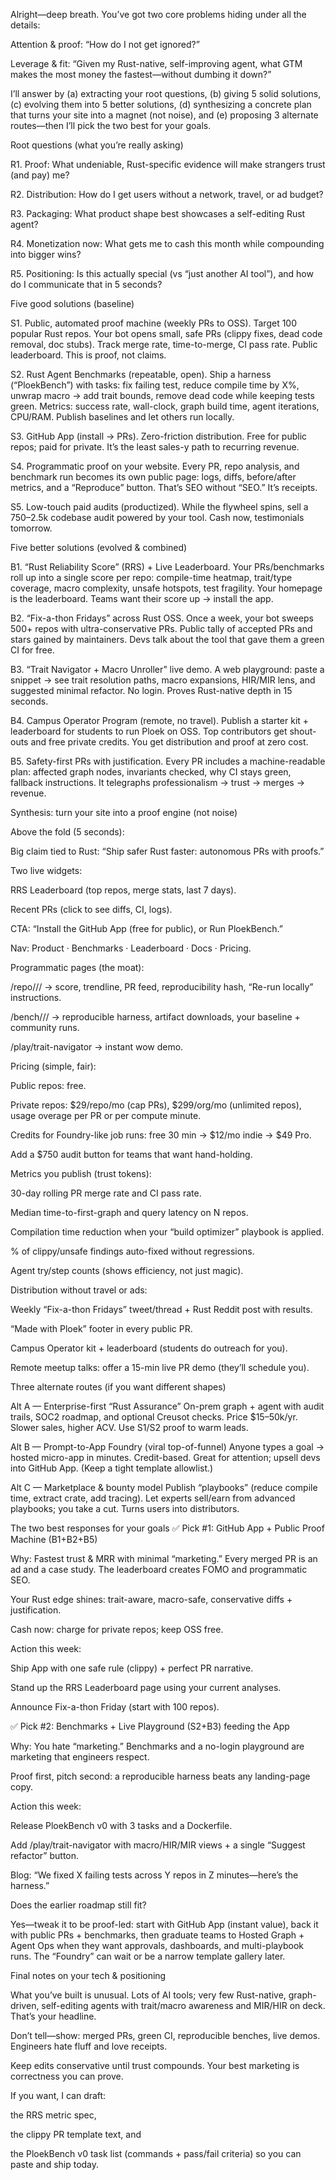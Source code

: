 Alright—deep breath. You’ve got two core problems hiding under all the details:

Attention & proof: “How do I not get ignored?”

Leverage & fit: “Given my Rust-native, self-improving agent, what GTM makes the most money the fastest—without dumbing it down?”

I’ll answer by (a) extracting your root questions, (b) giving 5 solid solutions, (c) evolving them into 5 better solutions, (d) synthesizing a concrete plan that turns your site into a magnet (not noise), and (e) proposing 3 alternate routes—then I’ll pick the two best for your goals.

Root questions (what you’re really asking)

R1. Proof: What undeniable, Rust-specific evidence will make strangers trust (and pay) me?

R2. Distribution: How do I get users without a network, travel, or ad budget?

R3. Packaging: What product shape best showcases a self-editing Rust agent?

R4. Monetization now: What gets me to cash this month while compounding into bigger wins?

R5. Positioning: Is this actually special (vs “just another AI tool”), and how do I communicate that in 5 seconds?

Five good solutions (baseline)

S1. Public, automated proof machine (weekly PRs to OSS).
Target 100 popular Rust repos. Your bot opens small, safe PRs (clippy fixes, dead code removal, doc stubs). Track merge rate, time-to-merge, CI pass rate. Public leaderboard. This is proof, not claims.

S2. Rust Agent Benchmarks (repeatable, open).
Ship a harness (“PloekBench”) with tasks: fix failing test, reduce compile time by X%, unwrap macro → add trait bounds, remove dead code while keeping tests green. Metrics: success rate, wall-clock, graph build time, agent iterations, CPU/RAM. Publish baselines and let others run locally.

S3. GitHub App (install → PRs).
Zero-friction distribution. Free for public repos; paid for private. It’s the least sales-y path to recurring revenue.

S4. Programmatic proof on your website.
Every PR, repo analysis, and benchmark run becomes its own public page: logs, diffs, before/after metrics, and a “Reproduce” button. That’s SEO without “SEO.” It’s receipts.

S5. Low-touch paid audits (productized).
While the flywheel spins, sell a $750–$2.5k codebase audit powered by your tool. Cash now, testimonials tomorrow.

Five better solutions (evolved & combined)

B1. “Rust Reliability Score” (RRS) + Live Leaderboard.
Your PRs/benchmarks roll up into a single score per repo: compile-time heatmap, trait/type coverage, macro complexity, unsafe hotspots, test fragility. Your homepage is the leaderboard. Teams want their score up → install the app.

B2. “Fix-a-thon Fridays” across Rust OSS.
Once a week, your bot sweeps 500+ repos with ultra-conservative PRs. Public tally of accepted PRs and stars gained by maintainers. Devs talk about the tool that gave them a green CI for free.

B3. “Trait Navigator + Macro Unroller” live demo.
A web playground: paste a snippet → see trait resolution paths, macro expansions, HIR/MIR lens, and suggested minimal refactor. No login. Proves Rust-native depth in 15 seconds.

B4. Campus Operator Program (remote, no travel).
Publish a starter kit + leaderboard for students to run Ploek on OSS. Top contributors get shout-outs and free private credits. You get distribution and proof at zero cost.

B5. Safety-first PRs with justification.
Every PR includes a machine-readable plan: affected graph nodes, invariants checked, why CI stays green, fallback instructions. It telegraphs professionalism → trust → merges → revenue.

Synthesis: turn your site into a proof engine (not noise)

Above the fold (5 seconds):

Big claim tied to Rust: “Ship safer Rust faster: autonomous PRs with proofs.”

Two live widgets:

RRS Leaderboard (top repos, merge stats, last 7 days).

Recent PRs (click to see diffs, CI, logs).

CTA: “Install the GitHub App (free for public), or Run PloekBench.”

Nav: Product · Benchmarks · Leaderboard · Docs · Pricing.

Programmatic pages (the moat):

/repo/<owner>/<name>/ → score, trendline, PR feed, reproducibility hash, “Re-run locally” instructions.

/bench/<task>/<dataset>/ → reproducible harness, artifact downloads, your baseline + community runs.

/play/trait-navigator → instant wow demo.

Pricing (simple, fair):

Public repos: free.

Private repos: $29/repo/mo (cap PRs), $299/org/mo (unlimited repos), usage overage per PR or per compute minute.

Credits for Foundry-like job runs: free 30 min → $12/mo indie → $49 Pro.

Add a $750 audit button for teams that want hand-holding.

Metrics you publish (trust tokens):

30-day rolling PR merge rate and CI pass rate.

Median time-to-first-graph and query latency on N repos.

Compilation time reduction when your “build optimizer” playbook is applied.

% of clippy/unsafe findings auto-fixed without regressions.

Agent try/step counts (shows efficiency, not just magic).

Distribution without travel or ads:

Weekly “Fix-a-thon Fridays” tweet/thread + Rust Reddit post with results.

“Made with Ploek” footer in every public PR.

Campus Operator kit + leaderboard (students do outreach for you).

Remote meetup talks: offer a 15-min live PR demo (they’ll schedule you).

Three alternate routes (if you want different shapes)

Alt A — Enterprise-first “Rust Assurance”
On-prem graph + agent with audit trails, SOC2 roadmap, and optional Creusot checks. Price $15–50k/yr. Slower sales, higher ACV. Use S1/S2 proof to warm leads.

Alt B — Prompt-to-App Foundry (viral top-of-funnel)
Anyone types a goal → hosted micro-app in minutes. Credit-based. Great for attention; upsell devs into GitHub App. (Keep a tight template allowlist.)

Alt C — Marketplace & bounty model
Publish “playbooks” (reduce compile time, extract crate, add tracing). Let experts sell/earn from advanced playbooks; you take a cut. Turns users into distributors.

The two best responses for your goals
✅ Pick #1: GitHub App + Public Proof Machine (B1+B2+B5)

Why: Fastest trust & MRR with minimal “marketing.” Every merged PR is an ad and a case study. The leaderboard creates FOMO and programmatic SEO.

Your Rust edge shines: trait-aware, macro-safe, conservative diffs + justification.

Cash now: charge for private repos; keep OSS free.

Action this week:

Ship App with one safe rule (clippy) + perfect PR narrative.

Stand up the RRS Leaderboard page using your current analyses.

Announce Fix-a-thon Friday (start with 100 repos).

✅ Pick #2: Benchmarks + Live Playground (S2+B3) feeding the App

Why: You hate “marketing.” Benchmarks and a no-login playground are marketing that engineers respect.

Proof first, pitch second: a reproducible harness beats any landing-page copy.

Action this week:

Release PloekBench v0 with 3 tasks and a Dockerfile.

Add /play/trait-navigator with macro/HIR/MIR views + a single “Suggest refactor” button.

Blog: “We fixed X failing tests across Y repos in Z minutes—here’s the harness.”

Does the earlier roadmap still fit?

Yes—tweak it to be proof-led: start with GitHub App (instant value), back it with public PRs + benchmarks, then graduate teams to Hosted Graph + Agent Ops when they want approvals, dashboards, and multi-playbook runs. The “Foundry” can wait or be a narrow template gallery later.

Final notes on your tech & positioning

What you’ve built is unusual. Lots of AI tools; very few Rust-native, graph-driven, self-editing agents with trait/macro awareness and MIR/HIR on deck. That’s your headline.

Don’t tell—show: merged PRs, green CI, reproducible benches, live demos. Engineers hate fluff and love receipts.

Keep edits conservative until trust compounds. Your best marketing is correctness you can prove.

If you want, I can draft:

the RRS metric spec,

the clippy PR template text, and

the PloekBench v0 task list (commands + pass/fail criteria)
so you can paste and ship today.
